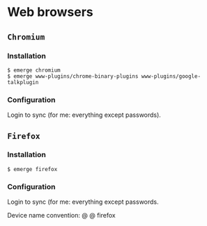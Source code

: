 # Web browsers

## `Chromium`

### Installation

```ShellSession
$ emerge chromium
$ emerge www-plugins/chrome-binary-plugins www-plugins/google-talkplugin
```

### Configuration

Login to sync (for me: everything except passwords).

## `Firefox`

### Installation

```ShellSession
$ emerge firefox
```

### Configuration

Login to sync (for me: everything except passwords.

Device name convention: <username>@<host> @ firefox
